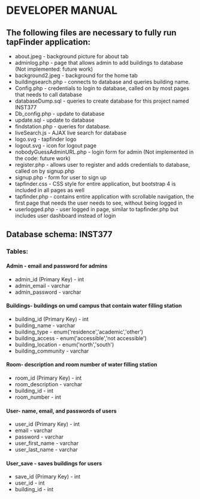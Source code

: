 # DEVELOPER MANUAL



## The following files are necessary to fully run tapFinder application:

 * about.jpeg - background picture for about tab
 * adminlog.php - page that allows admin to add buildings to database (Not implemented: future work)
 * background2.jpeg - background for the home tab
 * buildingsearch.php - connects to database and queries building name.
 * Config.php - credentials to login to database, called on by most pages that needs to call database
 * databaseDump.sql - queries to create database for this project named INST377
 * Db_config.php - update to database
 * update.sql - update to database
 * findstation.php - queries for database.
 * liveSearch.js - AJAX live search for database
 * logo.svg - tapfinder logo
 * logout.svg - icon for logout page
 * nobodyGuessAdminURL.php - login form for admin (Not implemented in the code: future work)
 * register.php - allows user to register and adds credentials to database, called on by signup.php
 * signup.php - form for user to sign up
 * tapfinder.css - CSS style for entire application, but bootstrap 4 is included in all pages as well
 * tapfinder.php - contains entire application with scrollable navigation, the first page that needs the user needs to see, without being logged in
 * userlogged.php - user logged in page, similar to tapfinder.php but includes user dashboard instead of login



## Database schema: INST377

 ### Tables:
 
  #### Admin - email and password for admins 
  * admin_id (Primary Key) - int
  * admin_email - varchar
  * admin_password - varchar
  
  #### Buildings- buildings on umd campus that contain water filling station
  * building_id (Primary Key) - int
  * building_name - varchar
  * building_type - enum('residence','academic','other')
  * building_access - enum('accessible','not accessible')
  * building_location - enum('north','south')
  * building_community - varchar
  
  #### Room- description and room number of water filling station
  * room_id (Primary Key) - int
  * room_description - varchar
  * building_id - int
  * room_number - int
  
  #### User- name, email, and passwords of users
  * user_id (Primary Key) - int
  * email - varchar
  * password - varchar
  * user_first_name - varchar
  * user_last_name - varchar
  
  #### User_save - saves buildings for users
  * save_id (Primary Key) - int
  * user_id - int
  * building_id - int
